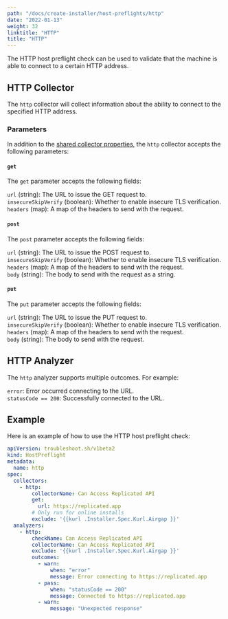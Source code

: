 ```yaml
---
path: "/docs/create-installer/host-preflights/http"
date: "2022-01-13"
weight: 32
linktitle: "HTTP"
title: "HTTP"
---
```

 
The HTTP host preflight check can be used to validate that the machine is able to connect to a certain HTTP address.

## HTTP Collector

The `http` collector will collect information about the ability to connect to the specified HTTP address.

### Parameters

In addition to the [shared collector properties](https://troubleshoot.sh/docs/collect/collectors/#shared-properties), the `http` collector accepts the following parameters:

#### `get`

The `get` parameter accepts the following fields:

`url` (string): The URL to issue the GET request to.<br/>
`insecureSkipVerify` (boolean): Whether to enable insecure TLS verification.<br/>
`headers` (map): A map of the headers to send with the request.

#### `post`

The `post` parameter accepts the following fields:

`url` (string): The URL to issue the POST request to.<br>
`insecureSkipVerify` (boolean): Whether to enable insecure TLS verification.<br>
`headers` (map): A map of the headers to send with the request.<br>
`body` (string): The body to send with the request as a string.

#### `put`

The `put` parameter accepts the following fields:

`url` (string): The URL to issue the PUT request to.<br>
`insecureSkipVerify` (boolean): Whether to enable insecure TLS verification.<br>
`headers` (map): A map of the headers to send with the request.<br>
`body` (string): The body to send with the request.

## HTTP Analyzer

The `http` analyzer supports multiple outcomes. For example:

`error`: Error occurred connecting to the URL.<br>
`statusCode == 200`: Successfully connected to the URL.

## Example

Here is an example of how to use the HTTP host preflight check:

```yaml
apiVersion: troubleshoot.sh/v1beta2
kind: HostPreflight
metadata:
  name: http
spec:
  collectors:
    - http:
        collectorName: Can Access Replicated API
        get:
          url: https://replicated.app
        # Only run for online installs
        exclude: '{{kurl .Installer.Spec.Kurl.Airgap }}'
  analyzers:
    - http:
        checkName: Can Access Replicated API
        collectorName: Can Access Replicated API
        exclude: '{{kurl .Installer.Spec.Kurl.Airgap }}'
        outcomes:
          - warn:
              when: "error"
              message: Error connecting to https://replicated.app
          - pass:
              when: "statusCode == 200"
              message: Connected to https://replicated.app
          - warn:
              message: "Unexpected response"
```
